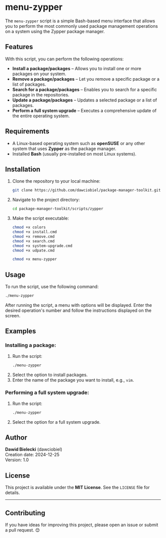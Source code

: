 # menu-zypper

The `menu-zypper` script is a simple Bash-based menu interface that allows you to perform the most commonly used package management operations on a system using the Zypper package manager.

## Features

With this script, you can perform the following operations:
- **Install a package/packages** – Allows you to install one or more packages on your system.
- **Remove a package/packages** – Let you remove a specific package or a list of packages.
- **Search for a package/packages** – Enables you to search for a specific package in the repositories.
- **Update a package/packages** – Updates a selected package or a list of packages.
- **Perform a full system upgrade** – Executes a comprehensive update of the entire operating system.

## Requirements

- A Linux-based operating system such as **openSUSE** or any other system that uses **Zypper** as the package manager.
- Installed **Bash** (usually pre-installed on most Linux systems).

## Installation

1. Clone the repository to your local machine:
   ```bash
   git clone https://github.com/dawciobiel/package-manager-toolkit.git
   ```

2. Navigate to the project directory:
   ```bash
   cd package-manager-toolkit/scripts/zypper
   ```

3. Make the script executable:
   ```bash
   chmod +x colors
   chmod +x install.cmd
   chmod +x remove.cmd
   chmod +x search.cmd
   chmod +x system-upgrade.cmd
   chmod +x udpate.cmd

   chmod +x menu-zypper
   ```

## Usage

To run the script, use the following command:
```bash
./menu-zypper
```

After running the script, a menu with options will be displayed. Enter the desired operation's number and follow the instructions displayed on the screen.

## Examples

### Installing a package:
1. Run the script:
   ```bash
   ./menu-zypper
   ```
2. Select the option to install packages.
3. Enter the name of the package you want to install, e.g., `vim`.

### Performing a full system upgrade:
1. Run the script:
   ```bash
   ./menu-zypper
   ```
2. Select the option for a full system upgrade.

## Author

**Dawid Bielecki** (dawciobiel)  
Creation date: 2024-12-25  
Version: 1.0

## License

This project is available under the **MIT License**. See the `LICENSE` file for details.

---

## Contributing

If you have ideas for improving this project, please open an issue or submit a pull request. 😊